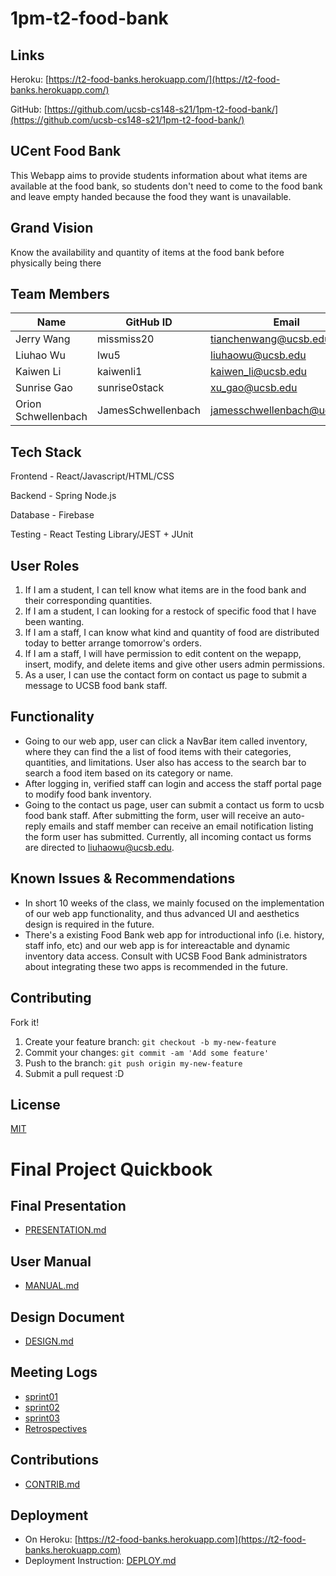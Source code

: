 # 1pm-t2-food-bank

## Links
Heroku: [https://t2-food-banks.herokuapp.com/](https://t2-food-banks.herokuapp.com/)

GitHub: [https://github.com/ucsb-cs148-s21/1pm-t2-food-bank/](https://github.com/ucsb-cs148-s21/1pm-t2-food-bank/)

## UCent Food Bank
This Webapp aims to provide students information about what items are available at the food bank, so students don't need to come to the food bank and leave empty handed because the food they want is unavailable.

## Grand Vision
Know the availability and quantity of items at the food bank before physically being there

## Team Members
| Name              | GitHub ID   | Email                         |
|-------------------|-------------|-------------------------------|
| Jerry Wang      | missmiss20    | tianchenwang@ucsb.edu         |
| Liuhao Wu  | lwu5        | liuhaowu@ucsb.edu         | 
| Kaiwen Li | kaiwenli1   | kaiwen_li@ucsb.edu            |
| Sunrise Gao | sunrise0stack    | xu_gao@ucsb.edu               |
| Orion Schwellenbach | JamesSchwellenbach   | jamesschwellenbach@ucsb.edu   |

## Tech Stack

Frontend - React/Javascript/HTML/CSS

Backend - Spring Node.js

Database - Firebase

Testing - React Testing Library/JEST + JUnit

## User Roles

1. If I am a student, I can tell know what items are in the food bank and their corresponding quantities.
2. If I am a student, I can looking for a restock of specific food that I have been wanting.
3. If I am a staff, I can know what kind and quantity of food are distributed today to better arrange tomorrow's orders.
4. If I am a staff, I will have permission to edit content on the wepapp, insert, modify, and delete items and give other users admin permissions.
4. As a user, I can use the contact form on contact us page to submit a message to UCSB food bank staff.

## Functionality
- Going to our web app, user can click a NavBar item called inventory, where they can find the a list of food items with their categories, quantities, and limitations. User also has access to the search bar to search a food item based on its category or name.
- After logging in, verified staff can login and access the staff portal page to modify food bank inventory.
- Going to the contact us page, user can submit a contact us form to ucsb food bank staff. After submitting the form, user will receive an auto-reply emails and staff member can receive an email notification listing the form user has submitted. Currently, all incoming contact us forms are directed to liuhaowu@ucsb.edu.

## Known Issues & Recommendations

- In short 10 weeks of the class, we mainly focused on the implementation of our web app functionality, and thus advanced UI and aesthetics design is required in the future.
- There's a existing Food Bank web app for introductional info (i.e. history, staff info, etc) and our web app is for intereactable and dynamic inventory data access. Consult with UCSB Food Bank administrators about integrating these two apps is recommended in the future.

## Contributing
Fork it!
1. Create your feature branch: `git checkout -b my-new-feature`
2. Commit your changes: `git commit -am 'Add some feature'`
3. Push to the branch: `git push origin my-new-feature`
4. Submit a pull request :D

## License
[MIT](https://choosealicense.com/licenses/mit/)


# Final Project Quickbook

## Final Presentation 

- [PRESENTATION.md](https://github.com/ucsb-cs148-s21/1pm-t2-food-bank/blob/main/docs/PRESENTATION.md) 

## User Manual

- [MANUAL.md](https://github.com/ucsb-cs148-s21/1pm-t2-food-bank/blob/main/docs/MANUAL.md)

## Design Document

- [DESIGN.md](https://github.com/ucsb-cs148-s21/1pm-t2-food-bank/blob/main/docs/DESIGN.md)

## Meeting Logs

- [sprint01](https://github.com/ucsb-cs148-s21/1pm-t2-food-bank/tree/main/team/sprint01)
- [sprint02](https://github.com/ucsb-cs148-s21/1pm-t2-food-bank/tree/main/team/sprint02)
- [sprint03](https://github.com/ucsb-cs148-s21/1pm-t2-food-bank/tree/main/team/sprint03)
- [Retrospectives](https://github.com/ucsb-cs148-s21/1pm-t2-food-bank/tree/main/team/Retrospectives)

## Contributions

- [CONTRIB.md](https://github.com/ucsb-cs148-s21/1pm-t2-food-bank/blob/main/team/contributions/CONTRIB.md)

## Deployment

- On Heroku: [https://t2-food-banks.herokuapp.com](https://t2-food-banks.herokuapp.com)
- Deployment Instruction: [DEPLOY.md](https://github.com/ucsb-cs148-s21/1pm-t2-food-bank/blob/main/docs/DEPLOY.md)
